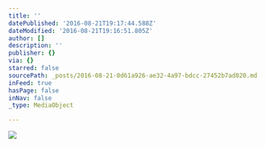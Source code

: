 ```yaml
---
title: ''
datePublished: '2016-08-21T19:17:44.588Z'
dateModified: '2016-08-21T19:16:51.805Z'
author: []
description: ''
publisher: {}
via: {}
starred: false
sourcePath: _posts/2016-08-21-0d61a926-ae32-4a97-bdcc-27452b7ad020.md
inFeed: true
hasPage: false
inNav: false
_type: MediaObject

---
```

![](https://the-grid-user-content.s3-us-west-2.amazonaws.com/36b5e661-18c4-46ad-b12c-0d0d78076294.jpg)